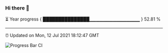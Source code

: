 ### Hi there 👋

⏳ Year progress { ███████████████▁▁▁▁▁▁▁▁▁▁▁▁▁▁▁ } 52.81 %

---

⏰ Updated on Mon, 12 Jul 2021 18:12:47 GMT

![Progress Bar CI](https://github.com/liununu/liununu/workflows/Progress%20Bar%20CI/badge.svg)
